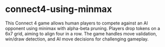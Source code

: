 # connect4-using-minmax
This Connect 4 game allows human players to compete against an AI opponent using minimax with alpha-beta pruning. Players drop tokens on a 6x7 grid, aiming to align four in a row. The game handles move validation, win/draw detection, and AI move decisions for challenging gameplay.
